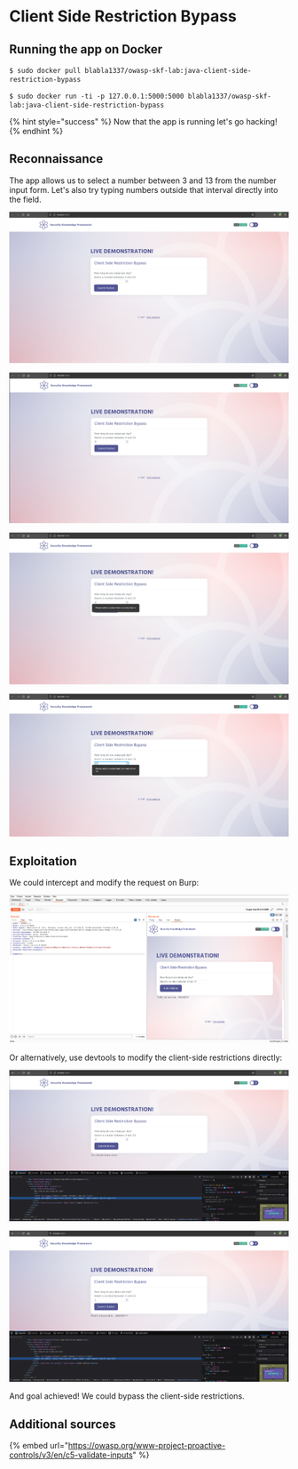 # Client Side Restriction Bypass

## Running the app on Docker

```
$ sudo docker pull blabla1337/owasp-skf-lab:java-client-side-restriction-bypass
```

```
$ sudo docker run -ti -p 127.0.0.1:5000:5000 blabla1337/owasp-skf-lab:java-client-side-restriction-bypass
```

{% hint style="success" %}
Now that the app is running let's go hacking!
{% endhint %}

## Reconnaissance

The app allows us to select a number between 3 and 13 from the number input form. Let's also try typing numbers outside that interval directly into the field.

![](../../.gitbook/assets/python/Client-Side-Restriction-Bypass/1.png)

![](../../.gitbook/assets/python/Client-Side-Restriction-Bypass/2.png)

![](../../.gitbook/assets/python/Client-Side-Restriction-Bypass/3.png)

![](../../.gitbook/assets/python/Client-Side-Restriction-Bypass/4.png)

## Exploitation

We could intercept and modify the request on Burp:

![](../../.gitbook/assets/python/Client-Side-Restriction-Bypass/5.png)

Or alternatively, use devtools to modify the client-side restrictions directly:

![](../../.gitbook/assets/python/Client-Side-Restriction-Bypass/6.png)

![](../../.gitbook/assets/python/Client-Side-Restriction-Bypass/7.png)

And goal achieved! We could bypass the client-side restrictions.

## Additional sources

{% embed url="https://owasp.org/www-project-proactive-controls/v3/en/c5-validate-inputs" %}
